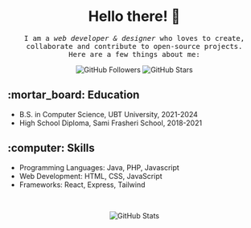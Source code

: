 <h1 align="center"> Hello there! 🙌</h1>

<p align="center">
  <samp>
    I am a <em>web developer & designer</em> who loves to create, collaborate and contribute to open-source projects. <br>
    Here are a few things about me:
  </samp>  
</p>

<p align="center">
  <img src="https://img.shields.io/github/followers/blindabehluli?style=social" alt="GitHub Followers">
  <img src="https://img.shields.io/github/stars/blindabehluli/your-repository?style=social" alt="GitHub Stars">
</p>

<p>
  <h2>:mortar_board: Education</h2>
  <ul>
    <li>B.S. in Computer Science, UBT University, 2021-2024</li>
    <li>High School Diploma, Sami Frasheri School, 2018-2021</li>
  </ul>
</p>

<p>
  <h2>:computer: Skills</h2>
  <ul>
    <li>Programming Languages: Java, PHP, Javascript</li>
    <li>Web Development: HTML, CSS, JavaScript</li>
    <li>Frameworks: React, Express, Tailwind</li>
  </ul>
</p>
</br>

<p align="center">
  <img src="https://github-readme-stats.vercel.app/api?username=blindabehluli&show_icons=true&theme=vue&count_private=true&include_all_commits=true&custom_title=My%20GitHub%20Stats" alt="GitHub Stats">
</p>

